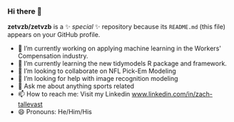 ### Hi there 👋


**zetvzb/zetvzb** is a ✨ _special_ ✨ repository because its `README.md` (this file) appears on your GitHub profile.


- 🔭 I’m currently working on applying machine learning in the Workers' Compensation industry. 
- 🌱 I’m currently learning the new tidymodels R package and framework. 
- 👯 I’m looking to collaborate on NFL Pick-Em Modeling
- 🤔 I’m looking for help with image recognition modeling
- 💬 Ask me about anything sports related
- 📫 How to reach me: Visit my Linkedin www.linkedin.com/in/zach-tallevast
- 😄 Pronouns: He/Him/His

